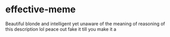 # effective-meme
Beautiful blonde and intelligent yet unaware of the meaning of reasoning of this description lol peace out fake it till you make it a
